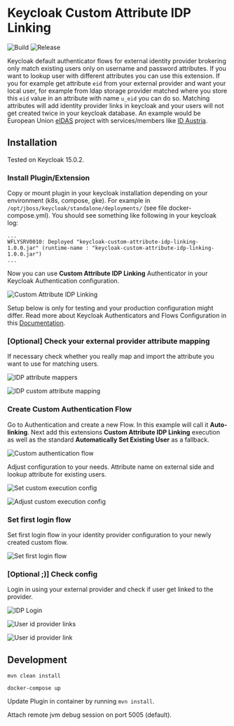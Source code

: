 # Keycloak Custom Attribute IDP Linking

![Build](https://github.com/sd-f/keycloak-custom-attribute-idp-linking/actions/workflows/maven-build.yml/badge.svg)
![Release](https://github.com/sd-f/keycloak-custom-attribute-idp-linking/actions/workflows/maven-publish.yml/badge.svg)


Keycloak default authenticator flows for external identity provider brokering only match  existing users only on username and 
password attributes. If you want to lookup user with different attributes you can use this extension. If you for example 
get attribute `eid` from your external provider and want your local user, for example from ldap storage provider matched where 
you store this `eid` value in an attribute with name `u_eid` you can do so. Matching attributes will add identity provider 
links in keycloak and your users will not get created twice in your keycloak database. An example would be European Union 
[eIDAS](https://digital-strategy.ec.europa.eu/en/policies/discover-eidas) project with services/members like 
[ID Austria](https://www.oesterreich.gv.at/id-austria.html).

## Installation

Tested on Keycloak 15.0.2.

### Install Plugin/Extension

Copy or mount plugin in your keycloak installation depending on your environment (k8s, compose, gke). 
For example in `/opt/jboss/keycloak/standalone/deployments/` (see file docker-compose.yml). You should see something like 
following in your keycloak log:

```
...
WFLYSRV0010: Deployed "keycloak-custom-attribute-idp-linking-1.0.0.jar" (runtime-name : "keycloak-custom-attribute-idp-linking-1.0.0.jar")
...
```

Now you can use __Custom Attribute IDP Linking__ Authenticator in your Keycloak Authentication configuration.

![Custom Attribute IDP Linking](doc/screen_02.png)

Setup below is only for testing and your production configuration might differ. Read more about Keycloak Authenticators and 
Flows Configuration in this [Documentation](https://www.keycloak.org/docs/latest/server_admin/).

### [Optional] Check your external provider attribute mapping

If necessary check whether you really map and import the attribute you want to use for matching users.

![IDP attribute mappers](doc/screen_03.png)

![IDP custom attribute mapping](doc/screen_01.png)

### Create Custom Authentication Flow

Go to Authentication and create a new Flow. In this example will call it __Auto-linking__. Next add this extensions 
__Custom Attribute IDP Linking__ execution as well as the standard __Automatically Set Existing User__ as a fallback.

![Custom authentication flow](doc/screen_04.png)

Adjust configuration to your needs. Attribute name on external side and lookup attribute for existing users.

![Set custom execution config](doc/screen_05.png)

![Adjust custom execution config](doc/screen_06.png)

### Set first login flow

Set first login flow in your identity provider configuration to your newly created custom flow.

![Set first login flow](doc/screen_07.png)

### [Optional ;)] Check config

Login in using your external provider and check if user get linked to the provider.


![IDP Login](doc/screen_08.png)

![User id provider links](doc/screen_09.png)

![User id provider link](doc/screen_10.png)

## Development

```shell
mvn clean install
```

```shell
docker-compose up
```

Update Plugin in container by running ```mvn install```.

Attach remote jvm debug session on port 5005 (default).
